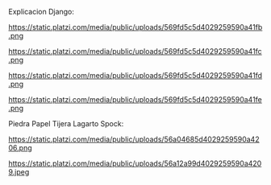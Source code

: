 Explicacion Django:
  
  https://static.platzi.com/media/public/uploads/569fd5c5d4029259590a41fb.png

  https://static.platzi.com/media/public/uploads/569fd5c5d4029259590a41fc.png

  https://static.platzi.com/media/public/uploads/569fd5c5d4029259590a41fd.png

  https://static.platzi.com/media/public/uploads/569fd5c5d4029259590a41fe.png

Piedra Papel Tijera Lagarto Spock:
  
   https://static.platzi.com/media/public/uploads/56a04685d4029259590a4206.png

  https://static.platzi.com/media/public/uploads/56a12a99d4029259590a4209.jpeg
